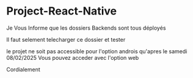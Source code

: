 # Project-React-Native


Je Vous Informe que les dossiers Backends sont tous déployés

Il faut selement telecharger ce dossier et tester

le projet ne soit pas accessible pour l'option androis qu'apres le samedi 08/02/2025
Vous pouvez acceder avec l'option web

Cordialement
